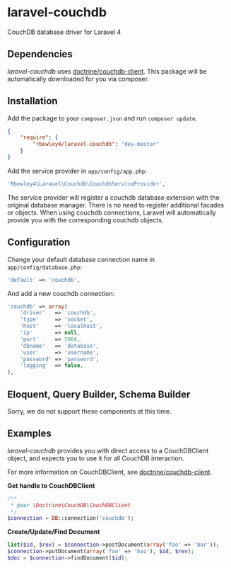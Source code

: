 # laravel-couchdb

CouchDB database driver for Laravel 4

## Dependencies

*laravel-couchdb* uses [doctrine/couchdb-client](https://github.com/doctrine/couchdb-client).
This package will be automatically downloaded for you via composer.

## Installation

Add the package to your `composer.json` and run `composer update`.

```json
{
    "require": {
        "rbewley4/laravel-couchdb": "dev-master"
    }
}
```

Add the service provider in `app/config/app.php`:

```php
'Rbewley4\Laravel\Couchdb\CouchdbServiceProvider',
```

The service provider will register a couchdb database extension with the original database manager.
There is no need to register additional facades or objects. When using couchdb connections, Laravel
will automatically provide you with the corresponding couchdb objects.

## Configuration

Change your default database connection name in `app/config/database.php`:

```php
'default' => 'couchdb',
```

And add a new couchdb connection:

```php
'couchdb' => array(
    'driver'   => 'couchdb',
    'type'     => 'socket',
    'host'     => 'localhost',
    'ip'       => null,
    'port'     => 5984,
    'dbname'   => 'database',
    'user'     => 'username',
    'password' => 'password',
    'logging'  => false,
),
```


## Eloquent, Query Builder, Schema Builder

Sorry, we do not support these components at this time.

## Examples

*laravel-couchdb* provides you with direct access to a CouchDBClient object,
and expects you to use it for all CouchDB interaction.

For more information on CouchDBClient, see [doctrine/couchdb-client](https://github.com/doctrine/couchdb-client).

**Get handle to CouchDBClient**

```php
/**
 * @var \Doctrine\CouchDB\CouchDBClient
 */
$connection = DB::connection('couchdb');
```

**Create/Update/Find Document**

```php
list($id, $rev) = $connection->postDocument(array('foo' => 'bar'));
$connection->putDocument(array('foo' => 'baz'), $id, $rev);
$doc = $connection->findDocument($id);
```
